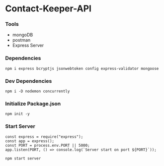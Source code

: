 # Contact-Keeper-API

### Tools

- mongoDB
- postman
- Express Server

### Dependencies

`npm i express bcryptjs jsonwebtoken config express-validator mongoose`

### Dev Dependencies

`npm i -D nodemon concurrently`

### Initialize Package.json

`npm init -y`

### Start Server

```
const express = require("express");
const app = express();
const PORT = process.env.PORT || 5000;
app.listen(PORT, () => console.log(`Server start on port ${PORT}`));
```

`npm start server`
